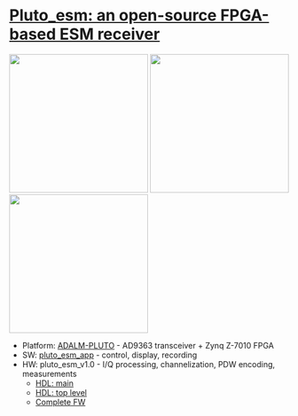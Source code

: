 # [Pluto_esm: an open-source FPGA-based ESM receiver](./pluto_esm_app)
<img src="https://github.com/user-attachments/assets/87617445-a41e-4e44-8132-8c5be44d5f16" height=250>
<img src="https://github.com/user-attachments/assets/4105dea9-10d2-430d-ae92-12c65efdd28f" height=250>
<img src="https://github.com/user-attachments/assets/f39bba67-92f4-4f28-b914-a6de1f276886" height=250>

- Platform: [ADALM-PLUTO](https://www.analog.com/en/resources/evaluation-hardware-and-software/evaluation-boards-kits/adalm-pluto.html) - AD9363 transceiver + Zynq Z-7010 FPGA
- SW: [pluto_esm_app](./pluto_esm_app) - control, display, recording
- HW: pluto_esm_v1.0 - I/Q processing, channelization, PDW encoding, measurements
  - [HDL: main](https://github.com/30N6/hdl/releases/tag/pluto_esm_v1.0)
  - [HDL: top level](https://github.com/30N6/pluto_hdl/releases/tag/pluto_esm_v1.0)
  - [Complete FW](https://github.com/30N6/plutosdr-fw/releases/tag/pluto_esm_v1.0)
